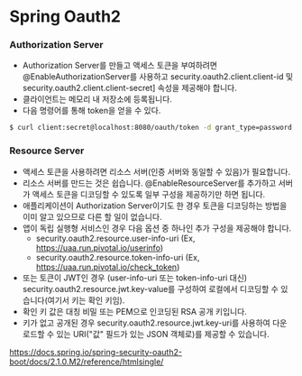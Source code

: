 # Spring Oauth2

### Authorization Server
- Authorization Server를 만들고 액세스 토큰을 부여하려면 @EnableAuthorizationServer를 사용하고 security.oauth2.client.client-id 및 security.oauth2.client.client-secret] 속성을 제공해야 합니다. 
- 클라이언트는 메모리 내 저장소에 등록됩니다.
- 다음 명령어를 통해 token을 얻을 수 있다.
```bash
$ curl client:secret@localhost:8080/oauth/token -d grant_type=password -d username=user -d password=pwd
```

### Resource Server
- 액세스 토큰을 사용하려면 리소스 서버(인증 서버와 동일할 수 있음)가 필요합니다. 
- 리소스 서버를 만드는 것은 쉽습니다. @EnableResourceServer를 추가하고 서버가 액세스 토큰을 디코딩할 수 있도록 일부 구성을 제공하기만 하면 됩니다. 
- 애플리케이션이 Authorization Server이기도 한 경우 토큰을 디코딩하는 방법을 이미 알고 있으므로 다른 할 일이 없습니다. 
- 앱이 독립 실행형 서비스인 경우 다음 옵션 중 하나인 추가 구성을 제공해야 합니다.
    - security.oauth2.resource.user-info-uri  (Ex, https://uaa.run.pivotal.io/userinfo)
    - security.oauth2.resource.token-info-uri (Ex, https://uaa.run.pivotal.io/check_token)
- 또는 토큰이 JWT인 경우 (user-info-uri 또는 token-info-uri 대신) security.oauth2.resource.jwt.key-value를 구성하여 로컬에서 디코딩할 수 있습니다(여기서 키는 확인 키임). 
- 확인 키 값은 대칭 비밀 또는 PEM으로 인코딩된 RSA 공개 키입니다. 
- 키가 없고 공개된 경우 security.oauth2.resource.jwt.key-uri를 사용하여 다운로드할 수 있는 URI("값" 필드가 있는 JSON 객체로)를 제공할 수 있습니다.


https://docs.spring.io/spring-security-oauth2-boot/docs/2.1.0.M2/reference/htmlsingle/